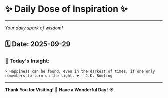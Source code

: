 # ✨ Daily Dose of Inspiration ✨

--- 

_Your daily spark of wisdom!_

## 🗓️ Date: **2025-09-29**

### 💬 Today's Insight:
```
> Happiness can be found, even in the darkest of times, if one only remembers to turn on the light. ❤️ - J.K. Rowling
```

--- 

**Thank You for Visiting!** 🙏
**Have a Wonderful Day!** ☀️
